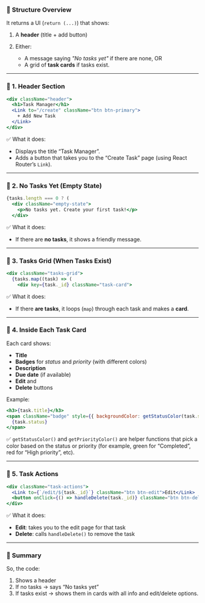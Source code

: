 ### 🧩 Structure Overview

It returns a UI (`return (...)`) that shows:

1. A **header** (title + add button)
2. Either:

   * A message saying *"No tasks yet"* if there are none, OR
   * A grid of **task cards** if tasks exist.

---

### 🔹 1. Header Section

```jsx
<div className="header">
  <h1>Task Manager</h1>
  <Link to="/create" className="btn btn-primary">
    + Add New Task
  </Link>
</div>
```

✅ What it does:

* Displays the title “Task Manager”.
* Adds a button that takes you to the “Create Task” page (using React Router’s `Link`).

---

### 🔹 2. No Tasks Yet (Empty State)

```jsx
{tasks.length === 0 ? (
  <div className="empty-state">
    <p>No tasks yet. Create your first task!</p>
  </div>
```

✅ What it does:

* If there are **no tasks**, it shows a friendly message.

---

### 🔹 3. Tasks Grid (When Tasks Exist)

```jsx
<div className="tasks-grid">
  {tasks.map((task) => (
    <div key={task._id} className="task-card">
```

✅ What it does:

* If there **are tasks**, it loops (`map`) through each task and makes a **card**.

---

### 🔹 4. Inside Each Task Card

Each card shows:

* **Title**
* **Badges** for *status* and *priority* (with different colors)
* **Description**
* **Due date** (if available)
* **Edit** and 
* **Delete** buttons

Example:

```jsx
<h3>{task.title}</h3>
<span className="badge" style={{ backgroundColor: getStatusColor(task.status) }}>
  {task.status}
</span>
```

✅ `getStatusColor()` and `getPriorityColor()` are helper functions that pick a color based on the status or priority (for example, green for “Completed”, red for “High priority”, etc).

---

### 🔹 5. Task Actions

```jsx
<div className="task-actions">
  <Link to={`/edit/${task._id}`} className="btn btn-edit">Edit</Link>
  <button onClick={() => handleDelete(task._id)} className="btn btn-delete">Delete</button>
</div>
```

✅ What it does:

* **Edit**: takes you to the edit page for that task
* **Delete**: calls `handleDelete()` to remove the task

---

### 🧠 Summary

So, the code:

1. Shows a header
2. If no tasks → says “No tasks yet”
3. If tasks exist → shows them in cards with all info and edit/delete options.
